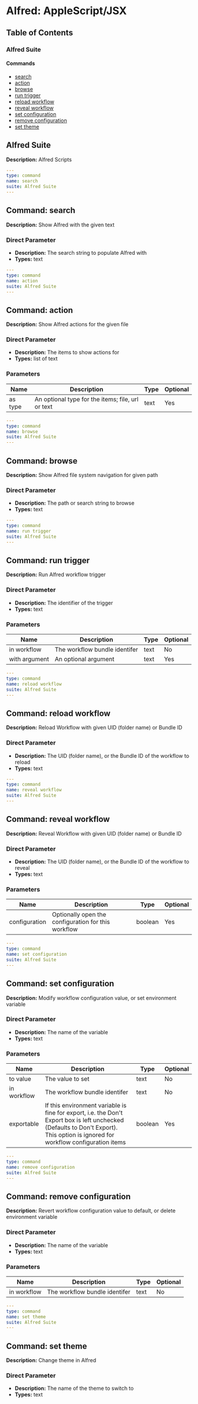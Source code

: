 # Alfred: AppleScript/JSX

## Table of Contents

### Alfred Suite
#### Commands
- [search](#search)
- [action](#action)
- [browse](#browse)
- [run trigger](#run_trigger)
- [reload workflow](#reload_workflow)
- [reveal workflow](#reveal_workflow)
- [set configuration](#set_configuration)
- [remove configuration](#remove_configuration)
- [set theme](#set_theme)


## Alfred Suite

**Description:** Alfred Scripts

<a name="search"></a>
```yaml
---
type: command
name: search
suite: Alfred Suite
---
```

## Command: search

**Description:** Show Alfred with the given text

### Direct Parameter
- **Description:** The search string to populate Alfred with
- **Types:** text
<a name="action"></a>
```yaml
---
type: command
name: action
suite: Alfred Suite
---
```

## Command: action

**Description:** Show Alfred actions for the given file

### Direct Parameter
- **Description:** The items to show actions for
- **Types:** list of text
### Parameters
| Name | Description | Type | Optional |
|---|---|---|---|
| as type | An optional type for the items; file, url or text | text | Yes |

<a name="browse"></a>
```yaml
---
type: command
name: browse
suite: Alfred Suite
---
```

## Command: browse

**Description:** Show Alfred file system navigation for given path

### Direct Parameter
- **Description:** The path or search string to browse
- **Types:** text
<a name="run_trigger"></a>
```yaml
---
type: command
name: run trigger
suite: Alfred Suite
---
```

## Command: run trigger

**Description:** Run Alfred workflow trigger

### Direct Parameter
- **Description:** The identifier of the trigger
- **Types:** text
### Parameters
| Name | Description | Type | Optional |
|---|---|---|---|
| in workflow | The workflow bundle identifer | text | No |
| with argument | An optional argument | text | Yes |

<a name="reload_workflow"></a>
```yaml
---
type: command
name: reload workflow
suite: Alfred Suite
---
```

## Command: reload workflow

**Description:** Reload Workflow with given UID (folder name) or Bundle ID

### Direct Parameter
- **Description:** The UID (folder name), or the Bundle ID of the workflow to reload
- **Types:** text
<a name="reveal_workflow"></a>
```yaml
---
type: command
name: reveal workflow
suite: Alfred Suite
---
```

## Command: reveal workflow

**Description:** Reveal Workflow with given UID (folder name) or Bundle ID

### Direct Parameter
- **Description:** The UID (folder name), or the Bundle ID of the workflow to reveal
- **Types:** text
### Parameters
| Name | Description | Type | Optional |
|---|---|---|---|
| configuration | Optionally open the configuration for this workflow | boolean | Yes |

<a name="set_configuration"></a>
```yaml
---
type: command
name: set configuration
suite: Alfred Suite
---
```

## Command: set configuration

**Description:** Modify workflow configuration value, or set environment variable

### Direct Parameter
- **Description:** The name of the variable
- **Types:** text
### Parameters
| Name | Description | Type | Optional |
|---|---|---|---|
| to value | The value to set | text | No |
| in workflow | The workflow bundle identifer | text | No |
| exportable | If this environment variable is fine for export, i.e. the Don't Export box is left unchecked (Defaults to Don't Export). This option is ignored for workflow configuration items | boolean | Yes |

<a name="remove_configuration"></a>
```yaml
---
type: command
name: remove configuration
suite: Alfred Suite
---
```

## Command: remove configuration

**Description:** Revert workflow configuration value to default, or delete environment variable

### Direct Parameter
- **Description:** The name of the variable
- **Types:** text
### Parameters
| Name | Description | Type | Optional |
|---|---|---|---|
| in workflow | The workflow bundle identifer | text | No |

<a name="set_theme"></a>
```yaml
---
type: command
name: set theme
suite: Alfred Suite
---
```

## Command: set theme

**Description:** Change theme in Alfred

### Direct Parameter
- **Description:** The name of the theme to switch to
- **Types:** text
